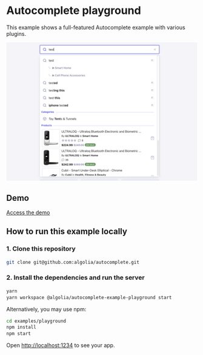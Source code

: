 # Autocomplete playground

This example shows a full-featured Autocomplete example with various plugins.

<p align="center"><img src="capture.png?raw=true" alt="A capture of the Autocomplete playground" /></p>

## Demo

[Access the demo](https://codesandbox.io/s/github/algolia/autocomplete/tree/master/examples/playground)

## How to run this example locally

### 1. Clone this repository

```sh
git clone git@github.com:algolia/autocomplete.git
```

### 2. Install the dependencies and run the server

```sh
yarn
yarn workspace @algolia/autocomplete-example-playground start
```

Alternatively, you may use npm:

```sh
cd examples/playground
npm install
npm start
```

Open <http://localhost:1234> to see your app.
